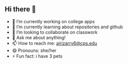 ## Hi there 👋

- 🔭 I’m currently working on college apps 
- 🌱 I’m currently learning about repositories and github
- 👯 I’m looking to collaborate on classwork
- 💬 Ask me about anything!
- 📫 How to reach me: airizarry6@cps.edu
- 😄 Pronouns: she/her
- ⚡ Fun fact: i have 3 pets
<!--
**Aylishiri/Aylishiri** is a ✨ _special_ ✨ repository because its `README.md` (this file) appears on your GitHub profile.

Here are some ideas to get you started:

- 🔭 I’m currently working on college apps 
- 🌱 I’m currently learning about repositories and github
- 👯 I’m looking to collaborate on classwork
- 💬 Ask me about anything!
- 📫 How to reach me: airizarry6@cps.edu
- 😄 Pronouns: she/her
- ⚡ Fun fact: i have 3 pets
-->
